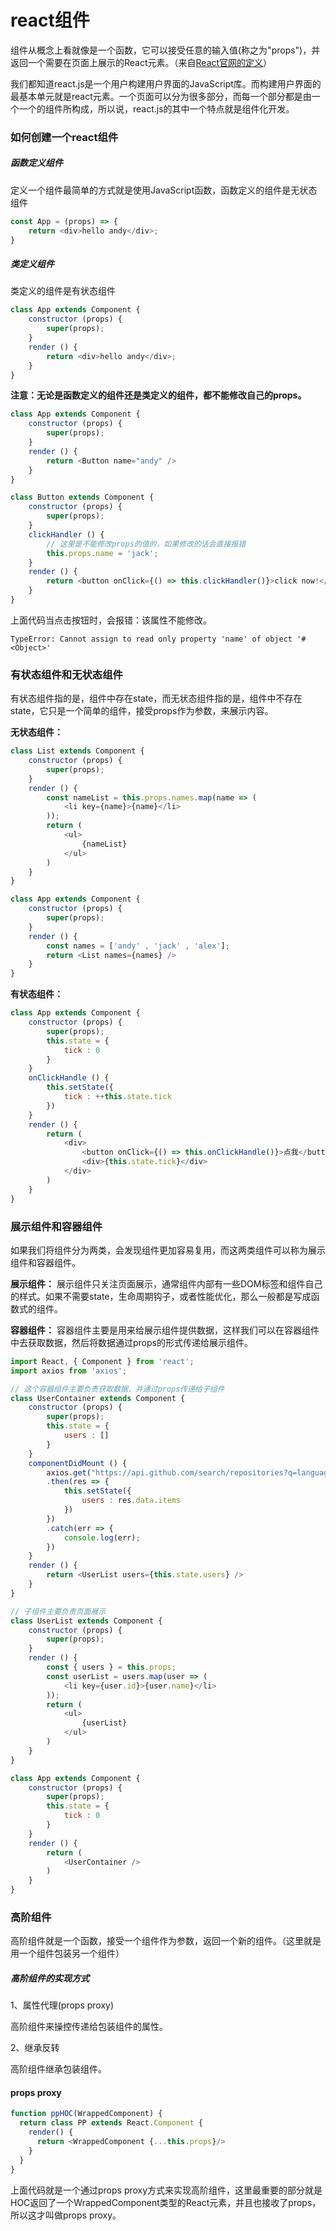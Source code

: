 # react组件
组件从概念上看就像是一个函数，它可以接受任意的输入值(称之为"props")，并返回一个需要在页面上展示的React元素。（来自[React官网的定义](https://react.docschina.org/docs/components-and-props.html)）

我们都知道react.js是一个用户构建用户界面的JavaScript库。而构建用户界面的最基本单元就是react元素。一个页面可以分为很多部分，而每一个部分都是由一个一个的组件所构成，所以说，react.js的其中一个特点就是组件化开发。
### 如何创建一个react组件
##### 函数定义组件
定义一个组件最简单的方式就是使用JavaScript函数，函数定义的组件是无状态组件

```javascript
const App = (props) => {
	return <div>hello andy</div>;
}
```

##### 类定义组件
类定义的组件是有状态组件
```javascript
class App extends Component {
	constructor (props) {
		super(props);
	}
	render () {
		return <div>hello andy</div>;
	}
}
```
**注意：无论是函数定义的组件还是类定义的组件，都不能修改自己的props。**

```javascript
class App extends Component {
	constructor (props) {
		super(props);
	}
	render () {
		return <Button name="andy" />
	}
}

class Button extends Component {
	constructor (props) {
		super(props);
	}
	clickHandler () {
		// 这里是不能修改props的值的，如果修改的话会直接报错
		this.props.name = 'jack';
	}
	render () {
		return <button onClick={() => this.clickHandler()}>click now!</button>
	}
}
```
上面代码当点击按钮时，会报错：该属性不能修改。

```
TypeError: Cannot assign to read only property 'name' of object '#<Object>'
```
### 有状态组件和无状态组件
有状态组件指的是，组件中存在state，而无状态组件指的是，组件中不存在state，它只是一个简单的组件，接受props作为参数，来展示内容。

**无状态组件：**

```javascript
class List extends Component {
	constructor (props) {
		super(props);
	}
	render () {
		const nameList = this.props.names.map(name => (
			<li key={name}>{name}</li>
		));
		return (
			<ul>
				{nameList}
			</ul>
		)
	}
}

class App extends Component {
	constructor (props) {
		super(props);
	}
	render () {
		const names = ['andy' , 'jack' , 'alex'];
		return <List names={names} />
	}
}
```
**有状态组件：**

```javascript
class App extends Component {
	constructor (props) {
		super(props);
		this.state = {
			tick : 0
		}
	}
	onClickHandle () {
		this.setState({
			tick : ++this.state.tick
		})
	}
	render () {
		return (
			<div>
				<button onClick={() => this.onClickHandle()}>点我</button>
				<div>{this.state.tick}</div>
			</div>
		)
	}
}
```
### 展示组件和容器组件
如果我们将组件分为两类，会发现组件更加容易复用，而这两类组件可以称为展示组件和容器组件。

**展示组件：**
展示组件只关注页面展示，通常组件内部有一些DOM标签和组件自己的样式。如果不需要state，生命周期钩子，或者性能优化，那么一般都是写成函数式的组件。

**容器组件：**
容器组件主要是用来给展示组件提供数据，这样我们可以在容器组件中去获取数据，然后将数据通过props的形式传递给展示组件。

```javascript
import React, { Component } from 'react';
import axios from 'axios';

// 这个容器组件主要负责获取数据，并通过props传递给子组件
class UserContainer extends Component {
	constructor (props) {
		super(props);
		this.state = {
			users : []
		}
	}
	componentDidMount () {
		axios.get("https://api.github.com/search/repositories?q=language:javascript&sort=stars")
		.then(res => {
			this.setState({
				users : res.data.items
			})
		})
		.catch(err => {
			console.log(err);
		})
	}
	render () {
		return <UserList users={this.state.users} />
	}
}

// 子组件主要负责页面展示
class UserList extends Component {
	constructor (props) {
		super(props);
	}
	render () {
		const { users } = this.props;
		const userList = users.map(user => (
			<li key={user.id}>{user.name}</li>
		));
		return (
			<ul>
				{userList}
			</ul>
		)
	}
}

class App extends Component {
	constructor (props) {
		super(props);
		this.state = {
			tick : 0
		}
	}
	render () {
		return (
			<UserContainer />
		)
	}
}
```
### 高阶组件
高阶组件就是一个函数，接受一个组件作为参数，返回一个新的组件。（这里就是用一个组件包装另一个组件）

##### 高阶组件的实现方式
1、属性代理(props proxy)

高阶组件来操控传递给包装组件的属性。

2、继承反转

高阶组件继承包装组件。

#### props proxy

```javascript
function ppHOC(WrappedComponent) {
  return class PP extends React.Component {
    render() {
      return <WrappedComponent {...this.props}/>
    }
  }
}
```
上面代码就是一个通过props proxy方式来实现高阶组件，这里最重要的部分就是HOC返回了一个WrappedComponent类型的React元素，并且也接收了props，所以这才叫做props proxy。